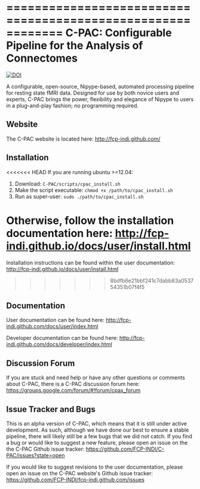============================================================
C-PAC: Configurable Pipeline for the Analysis of Connectomes
============================================================
[![DOI](https://zenodo.org/badge/9342/FCP-INDI/C-PAC.svg)](http://dx.doi.org/10.5281/zenodo.16557)

A configurable, open-source, Nipype-based, automated processing pipeline for resting state fMRI data. 
Designed for use by both novice users and experts, C-PAC brings the power, flexibility and elegance 
of Nipype to users in a plug-and-play fashion; no programming required.

Website
-------

The C-PAC website is located here:  http://fcp-indi.github.com/

Installation
------------

<<<<<<< HEAD
If you are running ubuntu >=12.04:
1. Download: `C-PAC/scripts/cpac_install.sh`
2. Make the script executable: `chmod +x /path/to/cpac_install.sh`
3. Run as super-user: `sudo ./path/to/cpac_install.sh`

Otherwise, follow the installation documentation here: http://fcp-indi.github.io/docs/user/install.html
=======
Installation instructions can be found within the user documentation: http://fcp-indi.github.io/docs/user/install.html
>>>>>>> 8bdfb6e21bbf241c7dabb83a053754351b07f4f5

Documentation
-------------

User documentation can be found here: http://fcp-indi.github.com/docs/user/index.html

Developer documentation can be found here: http://fcp-indi.github.com/docs/developer/index.html


Discussion Forum
---------------

If you are stuck and need help or have any other questions or comments about C-PAC, there is a C-PAC discussion forum here: https://groups.google.com/forum/#!forum/cpax_forum

Issue Tracker and Bugs
----------------------

This is an alpha version of C-PAC, which means that it is still under active development. As such, although we have done our best to ensure a stable pipeline, 
there will likely still be a few bugs that we did not catch. If you find a bug or would like to suggest a new feature, 
please open an issue on the the C-PAC Github issue tracker: https://github.com/FCP-INDI/C-PAC/issues?state=open

If you would like to suggest revisions to the user documentation, please open an issue on the C-PAC website's Github issue tracker: https://github.com/FCP-INDI/fcp-indi.github.com/issues

